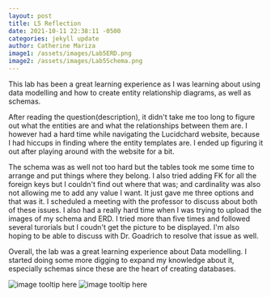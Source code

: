 ```yaml
---
layout: post
title: L5 Reflection
date: 2021-10-11 22:38:11 -0500
categories: jekyll update
author: Catherine Mariza
image1: /assets/images/Lab5ERD.png
image2: /assets/images/Lab5Schema.png
---
```

This lab has been a great learning experience as I was learning about using data modelling and how to create entity relationship diagrams, as well as schemas.

After reading the question(description), it didn't take me too long to figure out what the entities are and what the relationships between them are. I however had a hard time while navigating the Lucidchard website, because I had hiccups in finding where the entity templates are. I ended up figuring it out after playing around with the website for a bit.

The schema was as well not too hard but the tables took me some time to arrange and put things where they belong. I also tried adding FK for all the foreign keys but I couldn't find out where that was; and cardinality was also not allowing me to add any value I want. It just gave me three options and that was it. I scheduled a meeting with the professor to discuss about both of these issues. I also had a really hard time  when I was trying to upload the images of my schema and ERD. I tried more than five times and followed several turorials but I coudn't get the picture to be displayed. I'm also hoping to be able to discuss with Dr. Goadrich to resolve that issue as well.

Overall, the lab was a great learning experience about Data modelling. I started doing some more digging to expand my knowledge about it, especially schemas since these are the heart of creating databases.


<!-- ![]({{ page.image1 | relative_url }})
![]({{ page.image2 | relative_url }}) -->




![image tooltip here]( {{site.baseurl}}/assets/images/Lab5ERD.png)
![image tooltip here]( {{site.baseurl}}/assets/images/Lab5Schema.png)
